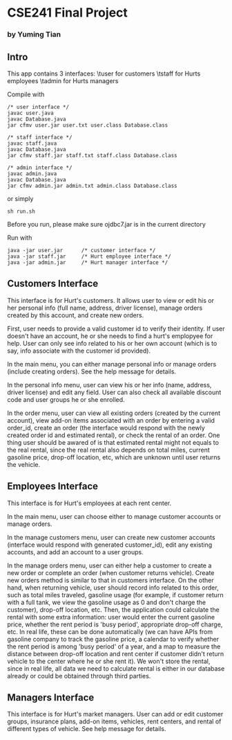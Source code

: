 <h1>CSE241 Final Project</h1>
<h3>by Yuming Tian</h3>

<h2>Intro</h2>
This app contains 3 interfaces:
\tuser for customers
\tstaff for Hurts employees
\tadmin for Hurts managers

Compile with
```shell
/* user interface */
javac user.java
javac Database.java
jar cfmv user.jar user.txt user.class Database.class

/* staff interface */
javac staff.java
javac Database.java
jar cfmv staff.jar staff.txt staff.class Database.class

/* admin interface */
javac admin.java
javac Database.java
jar cfmv admin.jar admin.txt admin.class Database.class
```
or simply
```shell
sh run.sh
```

Before you run, please make sure ojdbc7.jar is in the current directory

Run with
```shell
java -jar user.jar      /* customer interface */
java -jar staff.jar     /* Hurt employee interface */
java -jar admin.jar     /* Hurt manager interface */
```

<h2>Customers Interface</h2>
This interface is for Hurt's customers. It allows user to view or edit his or her personal info (full name, address, driver license), manage orders created by this account, and create new orders.

First, user needs to provide a valid customer id to verify their identity. If user doesn't have an account, he or she needs to find a hurt's emplopyee for help. User can only see info related to his or her own account (which is to say, info associate with the customer id provided).

In the main menu, you can either manage personal info or manage orders (include creating orders). See the help message for details.

In the personal info menu, user can view his or her info (name, address, driver license) and edit any field. User can also check all available discount code and user groups he or she enrolled.

In the order menu, user can view all existing orders (created by the current account), view add-on items associated with an order by entering a valid order_id, create an order (the interface would respond with the newly created order id and estimated rental), or check the rental of an order. One thing user should be awared of is that estimated rental might not equals to the real rental, since the real rental also depends on total miles, current gasoline price, drop-off location, etc, which are unknown until user returns the vehicle.

<h2>Employees Interface</h2>
This interface is for Hurt's employees at each rent center.

In the main menu, user can choose either to manage customer accounts or manage orders.

In the manage customers menu, user can create new customer accounts (interface would respond with generated customer_id), edit any existing accounts, and add an account to a user groups.

In the manage orders menu, user can either help a customer to create a new order or complete an order (when customer returns vehicle). Create new orders method is similar to that in customers interface. On the other hand, when returning vehicle, user should record info related to this order, such as total miles traveled, gasoline usage (for example, if customer return with a full tank, we view the gasoline usage as 0 and don't charge the customer), drop-off location, etc. Then, the application could calculate the rental with some extra information: user would enter the current gasoline price, whether the rent period is 'busy period', appropriate drop-off charge, etc. In real life, these can be done automatically (we can have APIs from gasoline company to track the gasoline price, a calendar to verify whether the rent period is among 'busy period' of a year, and a map to measure the distance between drop-off location and rent center if customer didn't return vehicle to the center where he or she rent it). We won't store the rental, since in real life, all data we need to calculate rental is either in our database already or could be obtained through third parties.

<h2>Managers Interface</h2>
This interface is for Hurt's market managers. User can add or edit customer groups, insurance plans, add-on items, vehicles, rent centers, and rental of different types of vehicle. See help message for details.
